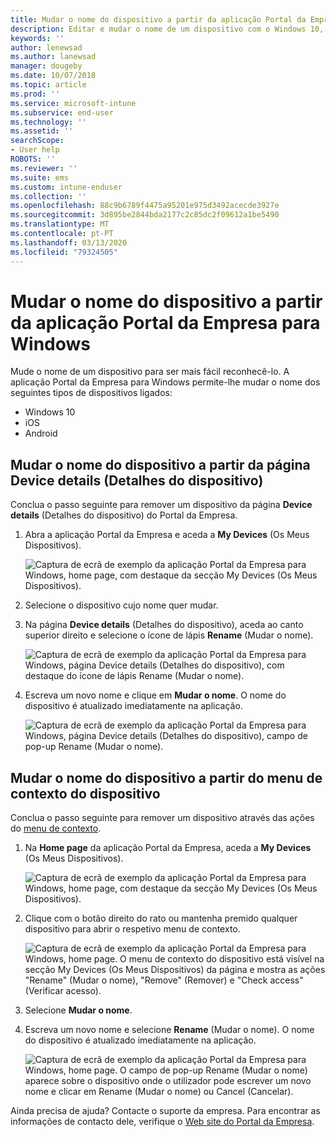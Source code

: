 ```yaml
---
title: Mudar o nome do dispositivo a partir da aplicação Portal da Empresa do Intune para Windows
description: Editar e mudar o nome de um dispositivo com o Windows 10, Android, iOS ou Microsoft HoloLens no Portal da Empresa do Intune para Windows
keywords: ''
author: lenewsad
ms.author: lanewsad
manager: dougeby
ms.date: 10/07/2018
ms.topic: article
ms.prod: ''
ms.service: microsoft-intune
ms.subservice: end-user
ms.technology: ''
ms.assetid: ''
searchScope:
- User help
ROBOTS: ''
ms.reviewer: ''
ms.suite: ems
ms.custom: intune-enduser
ms.collection: ''
ms.openlocfilehash: 88c9b6789f4475a95201e975d3492acecde3927e
ms.sourcegitcommit: 3d895be2844bda2177c2c85dc2f09612a1be5490
ms.translationtype: MT
ms.contentlocale: pt-PT
ms.lasthandoff: 03/13/2020
ms.locfileid: "79324505"
---
```

# <a name="rename-device-from-the-company-portal-app-for-windows"></a>Mudar o nome do dispositivo a partir da aplicação Portal da Empresa para Windows
Mude o nome de um dispositivo para ser mais fácil reconhecê-lo. A aplicação Portal da Empresa para Windows permite-lhe mudar o nome dos seguintes tipos de dispositivos ligados:  
* Windows 10
* iOS
* Android  

## <a name="rename-device-from-device-details-page"></a>Mudar o nome do dispositivo a partir da página **Device details** (Detalhes do dispositivo)  
Conclua o passo seguinte para remover um dispositivo da página **Device details** (Detalhes do dispositivo) do Portal da Empresa. 

1. Abra a aplicação Portal da Empresa e aceda a **My Devices** (Os Meus Dispositivos).  

    ![Captura de ecrã de exemplo da aplicação Portal da Empresa para Windows, home page, com destaque da secção My Devices (Os Meus Dispositivos).](./media/1809_CheckAccess_Context_Select_Device.png)  
2. Selecione o dispositivo cujo nome quer mudar.
3. Na página **Device details** (Detalhes do dispositivo), aceda ao canto superior direito e selecione o ícone de lápis **Rename** (Mudar o nome).  

     ![Captura de ecrã de exemplo da aplicação Portal da Empresa para Windows, página Device details (Detalhes do dispositivo), com destaque do ícone de lápis Rename (Mudar o nome).](./media/1809_Rename_CPapp_Windows_icon.png) 
4. Escreva um novo nome e clique em **Mudar o nome**. O nome do dispositivo é atualizado imediatamente na aplicação.  

     ![Captura de ecrã de exemplo da aplicação Portal da Empresa para Windows, página Device details (Detalhes do dispositivo), campo de pop-up Rename (Mudar o nome).](./media/1808_RenameApp_Popup.png)  

## <a name="rename-device-from-device-context-menu"></a>Mudar o nome do dispositivo a partir do menu de contexto do dispositivo  
Conclua o passo seguinte para remover um dispositivo através das ações do [menu de contexto](https://docs.microsoft.com//windows/uwp/design/controls-and-patterns/menus).  

1. Na **Home page** da aplicação Portal da Empresa, aceda a **My Devices** (Os Meus Dispositivos).

    ![Captura de ecrã de exemplo da aplicação Portal da Empresa para Windows, home page, com destaque da secção My Devices (Os Meus Dispositivos).](./media/1809_CheckAccess_Context_Select_Device.png)  
2. Clique com o botão direito do rato ou mantenha premido qualquer dispositivo para abrir o respetivo menu de contexto.  

    ![Captura de ecrã de exemplo da aplicação Portal da Empresa para Windows, home page. O menu de contexto do dispositivo está visível na secção **My Devices** (Os Meus Dispositivos) da página e mostra as ações "Rename" (Mudar o nome), "Remove" (Remover) e "Check access" (Verificar acesso).](./media/1809_DeviceContextMenu_Windows_CP.png)    
3. Selecione **Mudar o nome**.  
4. Escreva um novo nome e selecione **Rename** (Mudar o nome). O nome do dispositivo é atualizado imediatamente na aplicação.  

     ![Captura de ecrã de exemplo da aplicação Portal da Empresa para Windows, home page. O campo de pop-up Rename (Mudar o nome) aparece sobre o dispositivo onde o utilizador pode escrever um novo nome e clicar em Rename (Mudar o nome) ou Cancel (Cancelar).](./media/1808_RenameApp_Popup.png)  

Ainda precisa de ajuda? Contacte o suporte da empresa. Para encontrar as informações de contacto dele, verifique o [Web site do Portal da Empresa](https://go.microsoft.com/fwlink/?linkid=2010980).

